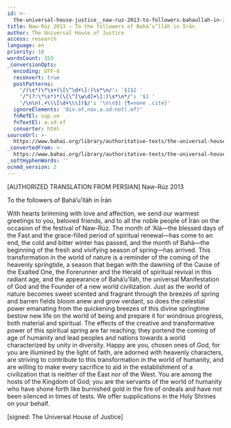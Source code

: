 ```yaml
---
id: >-
  the-universal-house-justice__naw-ruz-2013-to-followers-bahaullah-in-iran__3628160945__en
title: Naw-Rúz 2013 – To the followers of Bahá’u’lláh in Írán
author: The Universal House of Justice
access: research
language: en
priority: 10
wordsCount: 353
_conversionOpts:
  encoding: UTF-8
  reconvert: true
  postPatterns:
    '/(\s*)\*\s+(\[\^\d+\]:)\s*\n/': '$1$2 '
    '/^(?:\*\s*)*(\[\^[\w\d]+\]:)\s*\n*/': '$1 '
    '/\n\n(.+\\\[\d+\\\])$/': '\n\n$1 {¶=none .cite}'
  ignoreElements: 'div.of,nav,a.sd:not(.ef)'
  fnRefEl: sup.ve
  fnTextEl: a.sd.ef
  converter: html
sourceUrl: >-
  https://www.bahai.org/library/authoritative-texts/the-universal-house-of-justice/messages/20130321_001/20130321_001.xhtml
_convertedFrom: >-
  https://www.bahai.org/library/authoritative-texts/the-universal-house-of-justice/messages/20130321_001/20130321_001.xhtml
_softHyphenWords: ''
ocnmd_version: 2
---
```

\[AUTHORIZED TRANSLATION FROM PERSIAN\]
Naw-Rúz 2013

To the followers of Bahá’u’lláh in Írán

With hearts brimming with love and affection, we send our warmest greetings to you, beloved friends, and to all the noble people of Írán on the occasion of the festival of Naw-Rúz. The month of ‘Alá—the blessed days of the Fast and the grace-filled period of spiritual renewal—has come to an end, the cold and bitter winter has passed, and the month of Bahá—the beginning of the fresh and vivifying season of spring—has arrived. This transformation in the world of nature is a reminder of the coming of the heavenly springtide, a season that began with the dawning of the Cause of the Exalted One, the Forerunner and the Herald of spiritual revival in this radiant age, and the appearance of Bahá’u’lláh, the universal Manifestation of God and the Founder of a new world civilization. Just as the world of nature becomes sweet scented and fragrant through the breezes of spring and barren fields bloom anew and grow verdant, so does the celestial power emanating from the quickening breezes of this divine springtime bestow new life on the world of being and prepare it for wondrous progress, both material and spiritual. The effects of the creative and transformative power of this spiritual spring are far reaching; they portend the coming of age of humanity and lead peoples and nations towards a world characterized by unity in diversity. Happy are you, chosen ones of God, for you are illumined by the light of faith, are adorned with heavenly characters, are striving to contribute to this transformation in the world of humanity, and are willing to make every sacrifice to aid in the establishment of a civilization that is neither of the East nor of the West. You are among the hosts of the Kingdom of God; you are the servants of the world of humanity who have shone forth like burnished gold in the fire of ordeals and have not been silenced in times of tests. We offer supplications in the Holy Shrines on your behalf.

\[signed: The Universal House of Justice\]
